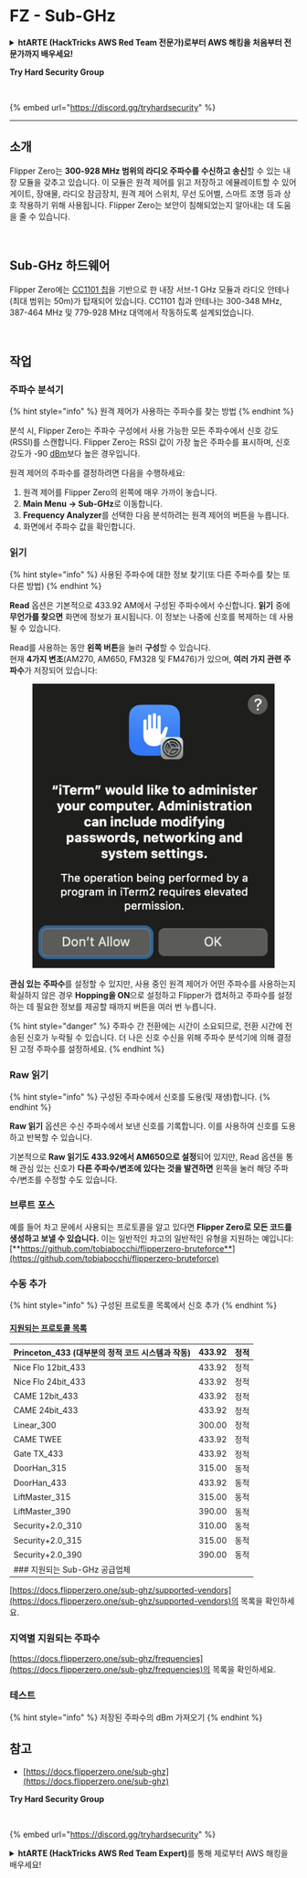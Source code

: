 # FZ - Sub-GHz

<details>

<summary><strong>htARTE (HackTricks AWS Red Team 전문가)로부터 AWS 해킹을 처음부터 전문가까지 배우세요!</strong></summary>

HackTricks를 지원하는 다른 방법:

* **회사가 HackTricks에 광고되길 원하거나 PDF로 HackTricks를 다운로드하고 싶다면** [**구독 요금제**](https://github.com/sponsors/carlospolop)를 확인하세요!
* [**공식 PEASS & HackTricks 스왜그**](https://peass.creator-spring.com)를 구매하세요
* [**The PEASS Family**](https://opensea.io/collection/the-peass-family)를 발견하세요, 당사의 독점 [**NFTs**](https://opensea.io/collection/the-peass-family) 컬렉션
* **💬** [**Discord 그룹**](https://discord.gg/hRep4RUj7f) 또는 [텔레그램 그룹](https://t.me/peass)에 **가입**하거나 **트위터** 🐦 [**@carlospolopm**](https://twitter.com/hacktricks\_live)를 **팔로우**하세요.
* **HackTricks** 및 **HackTricks Cloud** 깃허브 저장소에 PR을 제출하여 **해킹 트릭을 공유**하세요.

</details>

**Try Hard Security Group**

<figure><img src="https://github.com/carlospolop/hacktricks/blob/kr/todo/radio-hacking/.gitbook/assets/telegram-cloud-document-1-5159108904864449420.jpg" alt=""><figcaption></figcaption></figure>

{% embed url="https://discord.gg/tryhardsecurity" %}

***

## 소개 <a href="#kfpn7" id="kfpn7"></a>

Flipper Zero는 **300-928 MHz 범위의 라디오 주파수를 수신하고 송신**할 수 있는 내장 모듈을 갖추고 있습니다. 이 모듈은 원격 제어를 읽고 저장하고 에뮬레이트할 수 있어 게이트, 장애물, 라디오 잠금장치, 원격 제어 스위치, 무선 도어벨, 스마트 조명 등과 상호 작용하기 위해 사용됩니다. Flipper Zero는 보안이 침해되었는지 알아내는 데 도움을 줄 수 있습니다.

<figure><img src="../../../.gitbook/assets/image (3) (2) (1).png" alt=""><figcaption></figcaption></figure>

## Sub-GHz 하드웨어 <a href="#kfpn7" id="kfpn7"></a>

Flipper Zero에는 [﻿](https://www.st.com/en/nfc/st25r3916.html#overview)﻿[CC1101 칩](https://www.ti.com/lit/ds/symlink/cc1101.pdf)을 기반으로 한 내장 서브-1 GHz 모듈과 라디오 안테나(최대 범위는 50m)가 탑재되어 있습니다. CC1101 칩과 안테나는 300-348 MHz, 387-464 MHz 및 779-928 MHz 대역에서 작동하도록 설계되었습니다.

<figure><img src="../../../.gitbook/assets/image (1) (8) (1).png" alt=""><figcaption></figcaption></figure>

## 작업

### 주파수 분석기

{% hint style="info" %}
원격 제어가 사용하는 주파수를 찾는 방법
{% endhint %}

분석 시, Flipper Zero는 주파수 구성에서 사용 가능한 모든 주파수에서 신호 강도(RSSI)를 스캔합니다. Flipper Zero는 RSSI 값이 가장 높은 주파수를 표시하며, 신호 강도가 -90 [dBm](https://en.wikipedia.org/wiki/DBm)보다 높은 경우입니다.

원격 제어의 주파수를 결정하려면 다음을 수행하세요:

1. 원격 제어를 Flipper Zero의 왼쪽에 매우 가까이 놓습니다.
2. **Main Menu** **→ Sub-GHz**로 이동합니다.
3. **Frequency Analyzer**를 선택한 다음 분석하려는 원격 제어의 버튼을 누릅니다.
4. 화면에서 주파수 값을 확인합니다.

### 읽기

{% hint style="info" %}
사용된 주파수에 대한 정보 찾기(또 다른 주파수를 찾는 또 다른 방법)
{% endhint %}

**Read** 옵션은 기본적으로 433.92 AM에서 구성된 주파수에서 수신합니다. **읽기** 중에 **무언가를 찾으면** 화면에 정보가 표시됩니다. 이 정보는 나중에 신호를 복제하는 데 사용될 수 있습니다.

Read를 사용하는 동안 **왼쪽 버튼**을 눌러 **구성**할 수 있습니다.\
현재 **4가지 변조**(AM270, AM650, FM328 및 FM476)가 있으며, **여러 가지 관련 주파수**가 저장되어 있습니다:

<figure><img src="../../../.gitbook/assets/image (28).png" alt=""><figcaption></figcaption></figure>

**관심 있는 주파수**를 설정할 수 있지만, 사용 중인 원격 제어가 어떤 주파수를 사용하는지 확실하지 않은 경우 **Hopping을 ON**으로 설정하고 Flipper가 캡처하고 주파수를 설정하는 데 필요한 정보를 제공할 때까지 버튼을 여러 번 누릅니다.

{% hint style="danger" %}
주파수 간 전환에는 시간이 소요되므로, 전환 시간에 전송된 신호가 누락될 수 있습니다. 더 나은 신호 수신을 위해 주파수 분석기에 의해 결정된 고정 주파수를 설정하세요.
{% endhint %}

### **Raw 읽기**

{% hint style="info" %}
구성된 주파수에서 신호를 도용(및 재생)합니다.
{% endhint %}

**Raw 읽기** 옵션은 수신 주파수에서 보낸 신호를 기록합니다. 이를 사용하여 신호를 도용하고 반복할 수 있습니다.

기본적으로 **Raw 읽기도 433.92에서 AM650으로 설정**되어 있지만, Read 옵션을 통해 관심 있는 신호가 **다른 주파수/변조에 있다는 것을 발견하면** 왼쪽을 눌러 해당 주파수/변조를 수정할 수도 있습니다.

### 브루트 포스

예를 들어 차고 문에서 사용되는 프로토콜을 알고 있다면 **Flipper Zero로 모든 코드를 생성하고 보낼 수 있습니다.** 이는 일반적인 차고의 일반적인 유형을 지원하는 예입니다: [**https://github.com/tobiabocchi/flipperzero-bruteforce**](https://github.com/tobiabocchi/flipperzero-bruteforce)

### 수동 추가

{% hint style="info" %}
구성된 프로토콜 목록에서 신호 추가
{% endhint %}

#### [지원되는 프로토콜 목록](https://docs.flipperzero.one/sub-ghz/add-new-remote) <a href="#id-3iglu" id="id-3iglu"></a>

| Princeton\_433 (대부분의 정적 코드 시스템과 작동) | 433.92 | 정적 |
| ----------------------------------- | ------ | -- |
| Nice Flo 12bit\_433                 | 433.92 | 정적 |
| Nice Flo 24bit\_433                 | 433.92 | 정적 |
| CAME 12bit\_433                     | 433.92 | 정적 |
| CAME 24bit\_433                     | 433.92 | 정적 |
| Linear\_300                         | 300.00 | 정적 |
| CAME TWEE                           | 433.92 | 정적 |
| Gate TX\_433                        | 433.92 | 정적 |
| DoorHan\_315                        | 315.00 | 동적 |
| DoorHan\_433                        | 433.92 | 동적 |
| LiftMaster\_315                     | 315.00 | 동적 |
| LiftMaster\_390                     | 390.00 | 동적 |
| Security+2.0\_310                   | 310.00 | 동적 |
| Security+2.0\_315                   | 315.00 | 동적 |
| Security+2.0\_390                   | 390.00 | 동적 |
| ### 지원되는 Sub-GHz 공급업체               |        |    |

[https://docs.flipperzero.one/sub-ghz/supported-vendors](https://docs.flipperzero.one/sub-ghz/supported-vendors)의 목록을 확인하세요.

### 지역별 지원되는 주파수

[https://docs.flipperzero.one/sub-ghz/frequencies](https://docs.flipperzero.one/sub-ghz/frequencies)의 목록을 확인하세요.

### 테스트

{% hint style="info" %}
저장된 주파수의 dBm 가져오기
{% endhint %}

## 참고

* [https://docs.flipperzero.one/sub-ghz](https://docs.flipperzero.one/sub-ghz)

**Try Hard Security Group**

<figure><img src="https://github.com/carlospolop/hacktricks/blob/kr/todo/radio-hacking/.gitbook/assets/telegram-cloud-document-1-5159108904864449420.jpg" alt=""><figcaption></figcaption></figure>

{% embed url="https://discord.gg/tryhardsecurity" %}

<details>

<summary><strong>htARTE (HackTricks AWS Red Team Expert)</strong>를 통해 제로부터 AWS 해킹을 배우세요!</summary>

HackTricks를 지원하는 다른 방법:

* **회사를 HackTricks에서 광고하거나 PDF로 다운로드하려면** [**SUBSCRIPTION PLANS**](https://github.com/sponsors/carlospolop)를 확인하세요!
* [**공식 PEASS & HackTricks 스왜그**](https://peass.creator-spring.com)를 구매하세요
* [**The PEASS Family**](https://opensea.io/collection/the-peass-family)를 발견하세요, 당사의 독점 [**NFTs**](https://opensea.io/collection/the-peass-family) 컬렉션
* 💬 [**Discord 그룹**](https://discord.gg/hRep4RUj7f) 또는 [**텔레그램 그룹**](https://t.me/peass)에 **가입**하거나 **트위터** 🐦 [**@carlospolopm**](https://twitter.com/hacktricks\_live)을 **팔로우**하세요.
* **HackTricks** 및 **HackTricks Cloud** github 저장소에 PR을 제출하여 **해킹 트릭을 공유**하세요.

</details>
